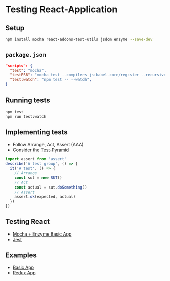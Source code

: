 # Testing React-Application

## Setup

```bash
npm install mocha react-addons-test-utils jsdom enzyme --save-dev
```

## `package.json`

```json
"scripts": {
  "test": "mocha",
  "testES6": "mocha test --compilers js:babel-core/register --recursive",
  "test:watch": "npm test -- --watch",
}
```

## Running tests

```bash
npm test
npm run test:watch
```

## Implementing tests

* Follow Arrange, Act, Assert (AAA)
* Consider the [Test-Pyramid](https://martinfowler.com/bliki/TestPyramid.html)

```javascript
import assert from 'assert'
describe('A test group', () => {
  it('A test', () => {
    // Arrange
    const sut = new SUT()
    // Act
    const actual = sut.doSomething()
    // Assert
    assert.ok(expected, actual)
  })
})
```

## Testing React

* [Mocha + Enzyme Basic App](examples/basic-app/test/simple.spec.js)
* [Jest](https://facebook.github.io/jest/docs/tutorial-react.html)

## Examples

* [Basic App](examples/basic-app/README.md)
* [Redux App](examples/redux-app/README.md)
